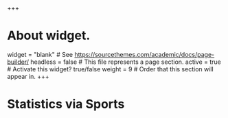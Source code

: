 +++
# About widget.
widget = "blank"  # See https://sourcethemes.com/academic/docs/page-builder/
headless = false  # This file represents a page section.
active = true  # Activate this widget? true/false
weight = 9  # Order that this section will appear in.
+++

# Statistics via Sports

<!---
* Prerequisites: calculus, probability, R coding (and matrix algebra helps)
* Taught as part of the [Wharton Sports Analytics Summer Research Lab](https://wsb.wharton.upenn.edu/sports-analytics-summer-research-lab/)
* [2024 lab](/lab/lab_2024)
* [2023 lab](/lab/lab_2023)
-->





